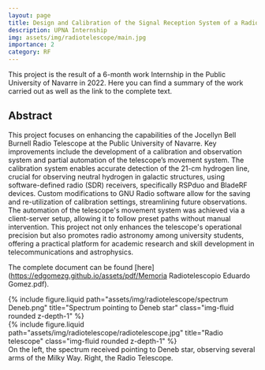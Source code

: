 ```yaml
---
layout: page
title: Design and Calibration of the Signal Reception System of a Radio Telescope
description: UPNA Internship
img: assets/img/radiotelescope/main.jpg
importance: 2
category: RF
---
```


This project is the result of a 6-month work Internship in the Public University of Navarre in 2022. Here you can find a summary of the work carried out as well as the link to the complete text.

## Abstract 

This project focuses on enhancing the capabilities of the Jocellyn Bell Burnell Radio Telescope at the Public University of Navarre. Key improvements include the development of a calibration and observation system and partial automation of the telescope’s movement system. The calibration system enables accurate detection of the 21-cm hydrogen line, crucial for observing neutral hydrogen in galactic structures, using software-defined radio (SDR) receivers, specifically RSPduo and BladeRF devices. Custom modifications to GNU Radio software allow for the saving and re-utilization of calibration settings, streamlining future observations. The automation of the telescope's movement system was achieved via a client-server setup, allowing it to follow preset paths without manual intervention. This project not only enhances the telescope's operational precision but also promotes radio astronomy among university students, offering a practical platform for academic research and skill development in telecommunications and astrophysics.

The complete document can be found [here](https://edgomezg.github.io/assets/pdf/Memoria Radiotelescopio Eduardo Gomez.pdf).

<div class="row justify-content-sm-center">
    <div class="col-sm-8 mt-3 mt-md-0">
        {% include figure.liquid path="assets/img/radiotelescope/spectrum Deneb.png" title="Spectrum pointing to Deneb star" class="img-fluid rounded z-depth-1" %}
    </div>
    <div class="col-sm-4 mt-3 mt-md-0">
        {% include figure.liquid path="assets/img/radiotelescope/radiotelescope.jpg" title="Radio telescope" class="img-fluid rounded z-depth-1" %}
    </div>
</div>
<div class="caption">
    On the left, the spectrum received pointing to Deneb star, observing several arms of the Milky Way. Right, the Radio Telescope.
</div>